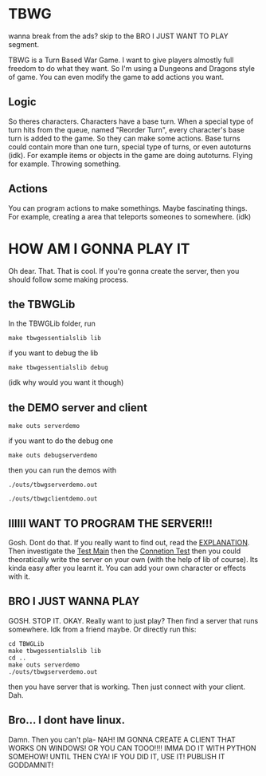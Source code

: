 # TBWG

wanna break from the ads? skip to the BRO I JUST WANT TO PLAY segment.

TBWG is a Turn Based War Game. I want to give players almostly full freedom to do what they want.
So I'm using a Dungeons and Dragons style of game. You can even modify the game to add
actions you want.

## Logic

So theres characters. Characters have a base turn. When a special type of turn hits from the queue,
named "Reorder Turn", every character's base turn is added to the game. So they can make some actions.
Base turns could contain more than one turn, special type of turns, or even autoturns (idk). For example
items or objects in the game are doing autoturns. Flying for example. Throwing something.

## Actions

You can program actions to make somethings. Maybe fascinating things. For example, creating a area 
that teleports someones to somewhere. (idk)

# HOW AM I GONNA PLAY IT

Oh dear. That. That is cool. If you're gonna create the server, then you should follow
some making process.

## the TBWGLib

In the TBWGLib folder, run

```
make tbwgessentialslib lib
```

if you want to debug the lib

```
make tbwgessentialslib debug
```

(idk why would you want it though)

## the DEMO server and client

```
make outs serverdemo
```

if you want to do the debug one

```
make outs debugserverdemo
```

then you can run the demos with

```
./outs/tbwgserverdemo.out
```

```
./outs/tbwgclientdemo.out
```

## IIIIII WANT TO PROGRAM THE SERVER!!!

Gosh. Dont do that. If you really want to find out, read the [EXPLANATION](EXPLANATION.md). Then investigate the
[Test Main](TBWGLib/testmain.c) then the [Connetion Test](TBWGLib/tbwgcontest.c) then you could theoratically
write the server on your own (with the help of lib of course). Its kinda easy after you learnt it. You can add
your own character or effects with it.

## BRO I JUST WANNA PLAY

GOSH. STOP IT. OKAY. Really want to just play? Then find a server that runs somewhere. Idk from a friend maybe.
Or directly run this:

```
cd TBWGLib
make tbwgessentialslib lib
cd ..
make outs serverdemo
./outs/tbwgserverdemo.out
```

then you have server that is working. Then just connect with your client. Dah.

## Bro... I dont have linux.

Damn. Then you can't pla- NAH! IM GONNA CREATE A CLIENT THAT WORKS ON WINDOWS! OR YOU CAN TOOO!!!!
IMMA DO IT WITH PYTHON SOMEHOW! UNTIL THEN CYA! IF YOU DID IT, USE IT! PUBLISH IT GODDAMNIT!
